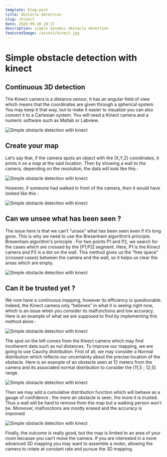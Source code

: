 ```yaml
---
template: blog-post
title: Obstacle detection
slug: /kinect
date: 2020-09-30 20:17
description: simple dynamic obstacle detection
featuredImage: /assets/kinect.jpg
---
```

<!--StartFragment-->

# Simple obstacle detection with kinect

## Continuous 3D detection

The Kinect camera is a distance sensor, it has an angular field of view which means that the coordinates are given through a spherical system. You may keep it that way, but to make it easier to visualize you can also convert it to a Cartesian system. You will need a Kinect camera and a numeric software such as Matlab or Labview.

![Simple obstacle detection with kinect](/assets/kinect_fov.png)

## Create your map

Let’s say that, if the camera spots an object with the (X,Y,Z) coordinates, it prints it on a map at the said location. Then by showing a wall to the camera, depending on the resolution, the data will look like this :

![Simple obstacle detection with kinect](/assets/3d_mapping_wall.png)

However, if someone had walked in front of the camera, then it would have looked like this :

![Simple obstacle detection with kinect](/assets/walk_infront.png)

## Can we unsee what has been seen ?

The issue here is that we can’t “unsee” what has been seen even if it’s long gone. This is why we need to use the Bresenham algorithm’s principle. Bresenham algorithm's principle : For two points P1 and P2, we search for the cases which are crossed by the \[P1;P2] segment. Here, P1 is the Kinect camera and P2 is a dot on the wall. This method gives us the “free space” (crossed cases) between the camera and the wall, so it helps us clear the areas which are empty.

![Simple obstacle detection with kinect](/assets/bresenham_principle.png)

## Can it be trusted yet ?

We now have a continuous mapping, however its efficiency is questionable. Indeed, the Kinect camera only “believes” in what it is seeing right now, which is an issue when you consider its malfunctions and low accuracy. Here is an example of what we are supposed to find by implementing this method alone :

![Simple obstacle detection with kinect](/assets/malfunctions.png)

The spot on the left comes from the Kinect camera which may find incoherent data such as nul distances. To improve our mapping, we are going to use Cauchy distribution. First of all, we may consider a Normal distribution which reflects our uncertainty about the precise location of the obstacle. Here is an example of an obstacle seen at 12 meters from the camera and its associated normal distribution to consider the \[11,5 ; 12,5] range.

![Simple obstacle detection with kinect](/assets/prob_seen.gif)

Then we may add a cumulative distribution function which will behave as a gauge of confidence : the more an obstacle is seen, the more it is trusted. Thus a wall will be hard to remove from the map but a walking person won’t be. Moreover, malfunctions are mostly erased and the accuracy is improved.

![Simple obstacle detection with kinect](/assets/confidence_gauge.jpg)

Finally, the outcome is really good, but the map is limited to an area of your room because you can’t move the camera. If you are interested in a more advanced 3D mapping you may want to assemble a motor, allowing the camera to rotate at constant rate and pursue the 3D mapping.

<!--EndFragment-->